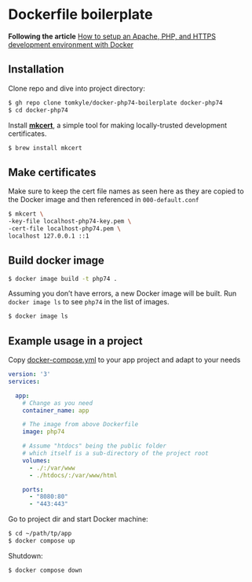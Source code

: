 # Dockerfile boilerplate



**Following the article** [How to setup an Apache, PHP, and HTTPS development environment with Docker](https://dockerwebdev.com/tutorials/docker-php-development/)

## Installation

Clone repo and dive into project directory:

```bash 
$ gh repo clone tomkyle/docker-php74-boilerplate docker-php74
$ cd docker-php74
```

Install [**mkcert**](https://github.com/FiloSottile/mkcert), a simple tool for making locally-trusted development certificates. 

```bash
$ brew install mkcert
```

## Make certificates

Make sure to keep the cert file names as seen here as they are copied to the Docker image and then referenced in `000-default.conf`

```bash
$ mkcert \
-key-file localhost-php74-key.pem \
-cert-file localhost-php74.pem \
localhost 127.0.0.1 ::1
```

## Build docker image

```bash
$ docker image build -t php74 .
```

Assuming you don’t have errors, a new Docker image will be built. Run `docker image ls` to see `php74` in the list of images.

```bash
$ docker image ls
```

## Example usage in a project

Copy [docker-compose.yml](./docker-compose.yml) to your app project and adapt to your needs

```yaml
version: '3'
services:

  app:
    # Change as you need
    container_name: app

    # The image from above Dockerfile
    image: php74

    # Assume "htdocs" being the public folder
    # which itself is a sub-directory of the project root
    volumes:
      - ./:/var/www
      - ./htdocs/:/var/www/html

    ports:
      - "8080:80"
      - "443:443"
```

Go to project dir and start Docker machine:

```bash
$ cd ~/path/tp/app
$ docker compose up
```

Shutdown:

```bash
$ docker compose down
```

